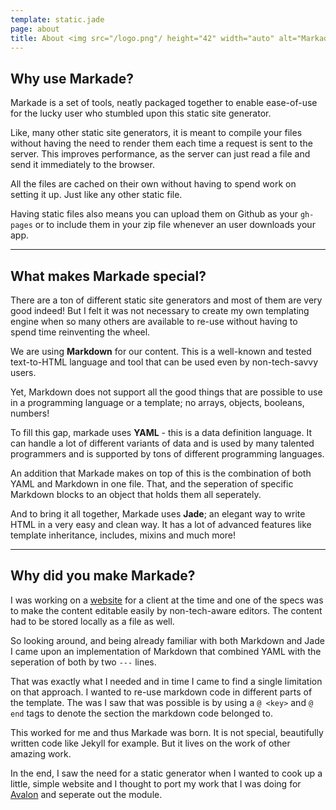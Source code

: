 ```yaml
---
template: static.jade
page: about
title: About <img src="/logo.png"/ height="42" width="auto" alt="Markade">.
---
```

## Why use Markade?

Markade is a set of tools, neatly packaged together to enable
ease-of-use for the lucky user who stumbled upon this static site generator.

Like, many other static site generators, it is meant to compile your files
without having the need to render them each time a request is sent to the
server. This improves performance, as the server can just read a file and send
it immediately to the browser.

All the files are cached on their own without having to spend work on setting
it up. Just like any other static file.

Having static files also means you can upload them on Github as your `gh-pages`
or to include them in your zip file whenever an user downloads your app.

---

## What makes Markade special?

There are a ton of different static site generators and most of them are
very good indeed! But I felt it was not necessary to create my own templating
engine when so many others are available to re-use without
having to spend time reinventing the wheel.

We are using **Markdown** for our content. This is a well-known and tested
text-to-HTML language and tool that can be used even by non-tech-savvy users.

Yet, Markdown does not support all the good things that are possible to use in
a programming language or a template; no arrays, objects, booleans, numbers!

To fill this gap, markade uses **YAML** - this is a data definition language.
It can handle a lot of different variants of data and is used by many talented
programmers and is supported by tons of different programming languages.

An addition that Markade makes on top of this is the combination of both 
YAML and Markdown in one file. That, and the seperation of specific Markdown
blocks to an object that holds them all seperately.

And to bring it all together, Markade uses **Jade**; an elegant way to write
HTML in a very easy and clean way. It has a lot of advanced features like 
template inheritance, includes, mixins and much more!

---

## Why did you make Markade?

I was working on a [website](http://avalon-rpg.com/) for a client at the time and one of the specs was
to make the content editable easily by non-tech-aware editors. The content had
to be stored locally as a file as well.

So looking around, and being already familiar with both Markdown and Jade I
came upon an implementation of Markdown that combined YAML with the seperation
of both by two `---` lines.

That was exactly what I needed and in time I came to find a single limitation
on that approach. I wanted to re-use markdown code in different parts of the
template. The was I saw that was possible is by using a `@ <key>` and `@ end`
tags to denote the section the markdown code belonged to.

This worked for me and thus Markade was born. It is not special,
beautifully written code like Jekyll for example. But it lives on the work
of other amazing work.

In the end, I saw the need for a static generator when I wanted to cook up
a little, simple website and I thought to port my work that I was doing for
[Avalon](http://avalon-rpg.com/) and seperate out the module.